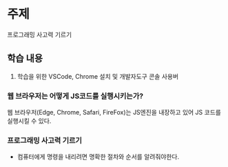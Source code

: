 # 주제
프로그래밍 사고력 기르기

##  학습 내용
1. 학습을 위한 VSCode, Chrome 설치 및 개발자도구 콘솔 사용버

### 웹 브라우저는 어떻게 JS코드를 실행시키는가?
웹 브라우저(Edge, Chrome, Safari, FireFox)는 JS엔진을 내장하고 있어 JS 코드를 실행시킬 수 있다.

### 프로그래밍 사고력 기르기
- 컴퓨터에게 명령을 내리려면 명확한 절차와 순서를 알려줘야한다.
